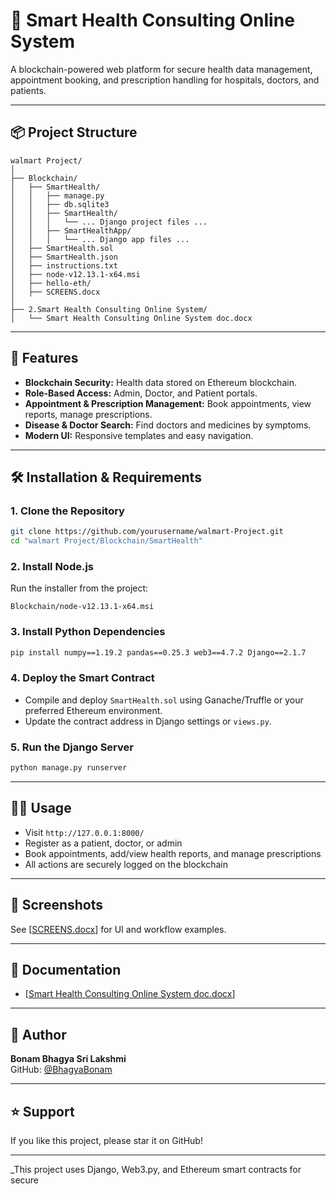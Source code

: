 # 🏥 Smart Health Consulting Online System

A blockchain-powered web platform for secure health data management, appointment booking, and prescription handling for hospitals, doctors, and patients.

---

## 📦 Project Structure

```
walmart Project/
│
├── Blockchain/
│   ├── SmartHealth/
│   │   ├── manage.py
│   │   ├── db.sqlite3
│   │   ├── SmartHealth/
│   │   │   └── ... Django project files ...
│   │   ├── SmartHealthApp/
│   │   │   └── ... Django app files ...
│   ├── SmartHealth.sol
│   ├── SmartHealth.json
│   ├── instructions.txt
│   ├── node-v12.13.1-x64.msi
│   ├── hello-eth/
│   ├── SCREENS.docx
│
├── 2.Smart Health Consulting Online System/
│   └── Smart Health Consulting Online System doc.docx
```

---

## 🚀 Features

- **Blockchain Security:** Health data stored on Ethereum blockchain.
- **Role-Based Access:** Admin, Doctor, and Patient portals.
- **Appointment & Prescription Management:** Book appointments, view reports, manage prescriptions.
- **Disease & Doctor Search:** Find doctors and medicines by symptoms.
- **Modern UI:** Responsive templates and easy navigation.

---

## 🛠️ Installation & Requirements

### 1. Clone the Repository

```sh
git clone https://github.com/yourusername/walmart-Project.git
cd "walmart Project/Blockchain/SmartHealth"
```

### 2. Install Node.js

Run the installer from the project:

```
Blockchain/node-v12.13.1-x64.msi
```

### 3. Install Python Dependencies

```sh
pip install numpy==1.19.2 pandas==0.25.3 web3==4.7.2 Django==2.1.7
```

### 4. Deploy the Smart Contract

- Compile and deploy `SmartHealth.sol` using Ganache/Truffle or your preferred Ethereum environment.
- Update the contract address in Django settings or `views.py`.

### 5. Run the Django Server

```sh
python manage.py runserver
```

---

## 👨‍💻 Usage

- Visit `http://127.0.0.1:8000/`
- Register as a patient, doctor, or admin
- Book appointments, add/view health reports, and manage prescriptions
- All actions are securely logged on the blockchain

---

## 📸 Screenshots

See [[SCREENS.docx](https://docs.google.com/document/d/1L5GrNx-Qo-uXQQukx9diIKDj9Wcl9Q1q/edit?usp=sharing&ouid=100390410469731224803&rtpof=true&sd=true)] for UI and workflow examples.

---

## 📜 Documentation

- [[Smart Health Consulting Online System doc.docx](https://docs.google.com/document/d/1APEQWesnIcjuwq0VjkdX8OAMLVGEfOxy/edit?usp=sharing&ouid=100390410469731224803&rtpof=true&sd=true)]

---

## 🤝 Author

**Bonam Bhagya Sri Lakshmi**  
GitHub: [@BhagyaBonam](https://github.com/BhagyaBonam)

---

## ⭐️ Support

If you like this project, please star it on GitHub!

---

_This project uses Django, Web3.py, and Ethereum smart contracts for secure
